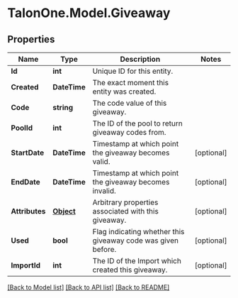 
# TalonOne.Model.Giveaway

## Properties

Name | Type | Description | Notes
------------ | ------------- | ------------- | -------------
**Id** | **int** | Unique ID for this entity. | 
**Created** | **DateTime** | The exact moment this entity was created. | 
**Code** | **string** | The code value of this giveaway. | 
**PoolId** | **int** | The ID of the pool to return giveaway codes from. | 
**StartDate** | **DateTime** | Timestamp at which point the giveaway becomes valid. | [optional] 
**EndDate** | **DateTime** | Timestamp at which point the giveaway becomes invalid. | [optional] 
**Attributes** | [**Object**](.md) | Arbitrary properties associated with this giveaway. | [optional] 
**Used** | **bool** | Flag indicating whether this giveaway code was given before. | [optional] 
**ImportId** | **int** | The ID of the Import which created this giveaway. | [optional] 

[[Back to Model list]](../README.md#documentation-for-models)
[[Back to API list]](../README.md#documentation-for-api-endpoints)
[[Back to README]](../README.md)

